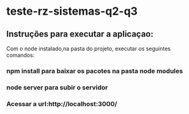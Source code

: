 # teste-rz-sistemas-q2-q3

## Instruções para executar a aplicaçao:
Com o node instalado,na pasta do projeto, executar os seguintes comandos:
### npm install para baixar os pacotes na pasta node modules
### node server para subir o servidor
### Acessar a url:http://localhost:3000/
